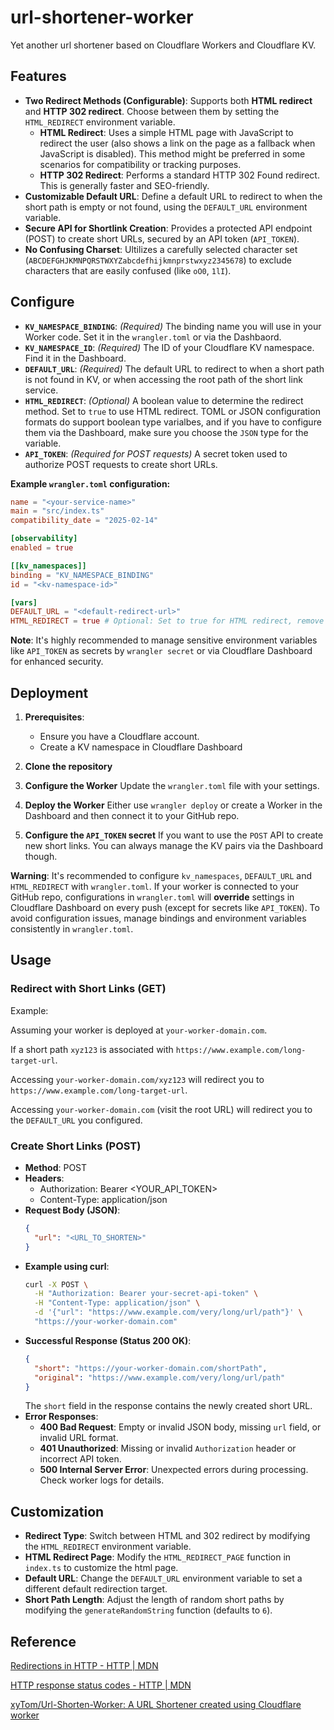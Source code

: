 # url-shortener-worker

Yet another url shortener based on Cloudflare Workers and Cloudflare KV.

## Features

* **Two Redirect Methods (Configurable)**: Supports both **HTML redirect** and **HTTP 302 redirect**. Choose between them by setting the `HTML_REDIRECT` environment variable.
	* **HTML Redirect**: Uses a simple HTML page with JavaScript to redirect the user (also shows a link on the page as a fallback when JavaScript is disabled). This method might be preferred in some scenarios for compatibility or tracking purposes.
	* **HTTP 302 Redirect**:  Performs a standard HTTP 302 Found redirect. This is generally faster and SEO-friendly.
* **Customizable Default URL**: Define a default URL to redirect to when the short path is empty or not found, using the `DEFAULT_URL` environment variable.
* **Secure API for Shortlink Creation**:  Provides a protected API endpoint (POST) to create short URLs, secured by an API token (`API_TOKEN`).
* **No Confusing Charset**: Ultilizes a carefully selected character set (`ABCDEFGHJKMNPQRSTWXYZabcdefhijkmnprstwxyz2345678`) to exclude characters that are easily confused (like `oO0`, `1lI`).

## Configure

* **`KV_NAMESPACE_BINDING`**: *(Required)* The binding name you will use in your Worker code. Set it in the `wrangler.toml` or via the Dashbaord.
* **`KV_NAMESPACE_ID`**: *(Required)* The ID of your Cloudflare KV namespace. Find it in the Dashboard.
* **`DEFAULT_URL`**: *(Required)* The default URL to redirect to when a short path is not found in KV, or when accessing the root path of the short link service.
* **`HTML_REDIRECT`**: *(Optional)* A boolean value to determine the redirect method. Set to `true` to use HTML redirect. TOML or JSON configuration formats do support boolean type varialbes, and if you have to configure them via the Dashboard, make sure you choose the `JSON` type for the variable.
* **`API_TOKEN`**: *(Required for POST requests)* A secret token used to authorize POST requests to create short URLs.

**Example `wrangler.toml` configuration:**

```toml
name = "<your-service-name>"
main = "src/index.ts"
compatibility_date = "2025-02-14"

[observability]
enabled = true

[[kv_namespaces]]
binding = "KV_NAMESPACE_BINDING"
id = "<kv-namespace-id>"

[vars]
DEFAULT_URL = "<default-redirect-url>"
HTML_REDIRECT = true # Optional: Set to true for HTML redirect, remove or set to false for 302 redirect
```

**Note**: It's highly recommended to manage sensitive environment variables like `API_TOKEN` as secrets by `wrangler secret` or via Cloudflare Dashboard for enhanced security.

## Deployment

1. **Prerequisites**:
	- Ensure you have a Cloudflare account.
	- Create a KV namespace in Cloudflare Dashboard

2. **Clone the repository**

3. **Configure the Worker**
	Update the `wrangler.toml` file with your settings.

4. **Deploy the Worker**
	Either use `wrangler deploy` or create a Worker in the Dashboard and then connect it to your GitHub repo.

5. **Configure the `API_TOKEN` secret**
	If you want to use the `POST` API to create new short links. You can always manage the KV pairs via the Dashboard though.

**Warning**: It's recommended to configure `kv_namespaces`, `DEFAULT_URL` and `HTML_REDIRECT` with `wrangler.toml`. If your worker is connected to your GitHub repo, configurations in `wrangler.toml` will **override** settings in Cloudflare Dashboard on every push (except for secrets like `API_TOKEN`). To avoid configuration issues, manage bindings and environment variables consistently in `wrangler.toml`.

## Usage

### Redirect with Short Links (GET)

Example:

Assuming your worker is deployed at `your-worker-domain.com`.

If a short path `xyz123` is associated with `https://www.example.com/long-target-url`.

Accessing `your-worker-domain.com/xyz123` will redirect you to `https://www.example.com/long-target-url`.

Accessing `your-worker-domain.com` (visit the root URL) will redirect you to the `DEFAULT_URL` you configured.

### Create Short Links (POST)

- **Method**: POST
- **Headers**:
	- Authorization: Bearer <YOUR_API_TOKEN>
	- Content-Type: application/json
- **Request Body (JSON)**:
	```json
	{
	  "url": "<URL_TO_SHORTEN>"
	}
	```
- **Example using curl**:
	```bash
	curl -X POST \
	  -H "Authorization: Bearer your-secret-api-token" \
	  -H "Content-Type: application/json" \
	  -d '{"url": "https://www.example.com/very/long/url/path"}' \
	  "https://your-worker-domain.com"
	```
- **Successful Response (Status 200 OK)**:
	```json
	{
	  "short": "https://your-worker-domain.com/shortPath",
	  "original": "https://www.example.com/very/long/url/path"
	}
	```
	The `short` field in the response contains the newly created short URL.
- **Error Responses**:
	- **400 Bad Request**: Empty or invalid JSON body, missing `url` field, or invalid URL format.
	- **401 Unauthorized**: Missing or invalid `Authorization` header or incorrect API token.
	- **500 Internal Server Error**: Unexpected errors during processing. Check worker logs for details.

## Customization

- **Redirect Type**: Switch between HTML and 302 redirect by modifying the `HTML_REDIRECT` environment variable.
- **HTML Redirect Page**: Modify the `HTML_REDIRECT_PAGE` function in `index.ts` to customize the html page.
- **Default URL**: Change the `DEFAULT_URL` environment variable to set a different default redirection target.
- **Short Path Length**: Adjust the length of random short paths by modifying the `generateRandomString` function (defaults to `6`).

## Reference

[Redirections in HTTP - HTTP | MDN](https://developer.mozilla.org/en-US/docs/Web/HTTP/Redirections)

[HTTP response status codes - HTTP | MDN](https://developer.mozilla.org/en-US/docs/Web/HTTP/Status)

[xyTom/Url-Shorten-Worker: A URL Shortener created using Cloudflare worker](https://github.com/xyTom/Url-Shorten-Worker)